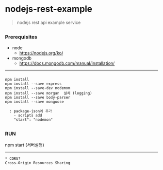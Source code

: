 # nodejs-rest-example
> nodejs rest api example service

##
### Prerequisites
- node
  - https://nodejs.org/ko/
- mongodb
  - https://docs.mongodb.com/manual/installation/
  
---

###
```
npm install
npm install --save express 
npm install --save-dev nodemon
npm install --save morgan  설치 (logging)
npm install --save body-parser
npm install --save mongoose

  : package-json에 추가
    - scripts add
    "start": "nodemon"
```

##
### RUN
npm start (서버실행)

---

```
* CORS?
Cross-Origin Resources Sharing
```
